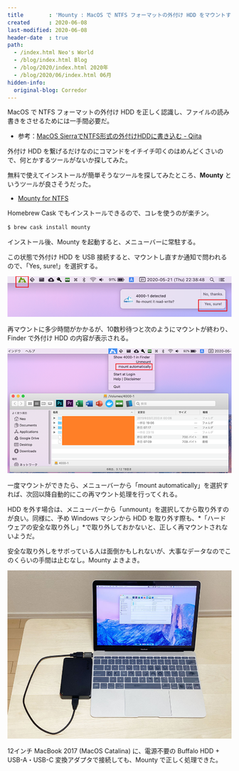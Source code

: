 ```yaml
---
title        : 'Mounty : MacOS で NTFS フォーマットの外付け HDD をマウントする'
created      : 2020-06-08
last-modified: 2020-06-08
header-date  : true
path:
  - /index.html Neo's World
  - /blog/index.html Blog
  - /blog/2020/index.html 2020年
  - /blog/2020/06/index.html 06月
hidden-info:
  original-blog: Corredor
---
```


MacOS で NTFS フォーマットの外付け HDD を正しく認識し、ファイルの読み書きをさせるためには一手間必要だ。

- 参考：[MacOS SierraでNTFS形式の外付けHDDに書き込む - Qiita](https://qiita.com/amaebi/items/25471c4b494a252dfbde)

外付け HDD を繋げるだけなのにコマンドをイチイチ叩くのはめんどくさいので、何とかするツールがないか探してみた。

無料で使えてインストールが簡単そうなツールを探してみたところ、**Mounty** というツールが良さそうだった。

- [Mounty for NTFS](https://mounty.app/)

Homebrew Cask でもインストールできるので、コレを使うのが楽チン。

```bash
$ brew cask install mounty
```

インストール後、Mounty を起動すると、メニューバーに常駐する。

この状態で外付け HDD を USB 接続すると、マウントし直すか通知で問われるので、「Yes, sure!」を選択する。

![Mounty](08-02-01.png)

再マウントに多少時間がかかるが、10数秒待つと次のようにマウントが終わり、Finder で外付け HDD の内容が表示される。

![できたよ](08-02-02.png)

一度マウントができたら、メニューバーから「mount automatically」を選択すれば、次回以降自動的にこの再マウント処理を行ってくれる。

HDD を外す場合は、メニューバーから「unmount」を選択してから取り外すのが良い。同様に、予め Windows マシンから HDD を取り外す際も、*「ハードウェアの安全な取り外し」*で取り外しておかないと、正しく再マウントされないようだ。

安全な取り外しをサボっている人は面倒かもしれないが、大事なデータなのでこのくらいの手間は止むなし。Mounty よきよき。

![こんな風に](08-02-03.jpg)

12インチ MacBook 2017 (MacOS Catalina) に、電源不要の Buffalo HDD + USB-A・USB-C 変換アダプタで接続しても、Mounty で正しく処理できた。
